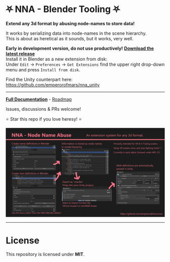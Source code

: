 
# ⛧ NNA - Blender Tooling ⛧
**Extend any 3d format by abusing node-names to store data!**

It works by serializing data into node-names in the scene hierarchy.\
This is about as heretical as it sounds, but it works, very well.

**Early in development version, do not use productively!**
**[Download the latest release](https://github.com/emperorofmars/nna_blender/releases/latest)**\
Install it in Blender as a new extension from disk:\
Under `Edit` → `Preferences` → `Get Extensions` find the upper right drop-down menu and press `Install from disk`.

Find the Unity counterpart here: <https://github.com/emperorofmars/nna_unity>

---

**[Full Documentation](https://github.com/emperorofmars/nna)** - [Roadmap](https://github.com/emperorofmars/nna/blob/master/roadmap.md)

Issues, discussions & PRs welcome!

⭐ Star this repo if you love heresy! ⭐

![](./Docs/img/nna_cover_image.png)

---

# License
This repository is licensed under **MIT**.

<!--
	Command to build the extension with a default Windows Blender installation:
	Change the Blender version in the path accordingly.
	C:\'Program Files'\'Blender Foundation'\'Blender 4.2'\blender.exe --command extension build
-->
